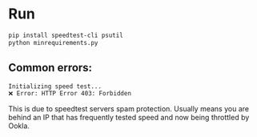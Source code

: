 # Run
```sh
pip install speedtest-cli psutil 
python minrequirements.py
```
## Common errors:
```sh
Initializing speed test...
❌ Error: HTTP Error 403: Forbidden
```
This is due to speedtest servers spam protection. Usually means you are behind an IP that has frequently tested speed and now being throttled by Ookla.
